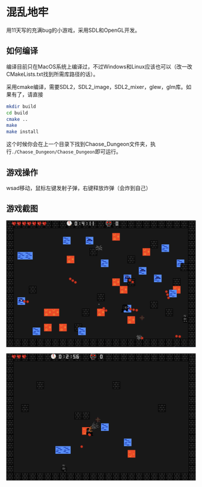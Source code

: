 # 混乱地牢

用11天写的充满bug的小游戏，采用SDL和OpenGL开发。

## 如何编译

编译目前只在MacOS系统上编译过，不过Windows和Linux应该也可以（改一改CMakeLists.txt找到所需库路径的话）。

采用cmake编译，需要SDL2，SDL2_image，SDL2_mixer，glew，glm库。如果有了，请直接

```bash
mkdir build
cd build
cmake ..
make
make install
```

这个时候你会在上一个目录下找到Chaose_Dungeon文件夹，执行`./Chaose_Dungeon/Chaose_Dungeon`即可运行。

## 游戏操作

wsad移动，鼠标左键发射子弹，右键释放炸弹（会炸到自己）

## 游戏截图

![snapshoot1](./snapshoot/pic1.png)

![snapshoot2](./snapshoot/pic2.png)